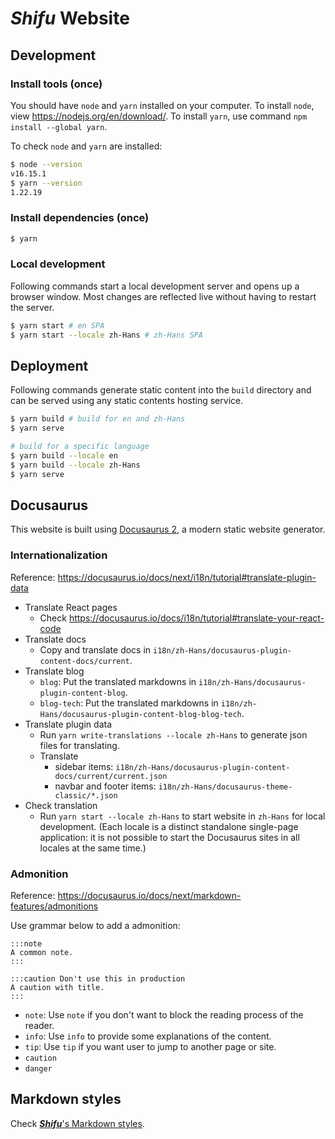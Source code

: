 # ***Shifu*** Website

## Development

### Install tools (once)

You should have `node` and `yarn` installed on your computer. To install `node`, view <https://nodejs.org/en/download/>. To install `yarn`, use command `npm install --global yarn`.

To check `node` and `yarn` are installed:

```sh
$ node --version
v16.15.1
$ yarn --version
1.22.19
```

### Install dependencies (once)

```sh
$ yarn
```

### Local development

Following commands start a local development server and opens up a browser window. Most changes are reflected live without having to restart the server.

```sh
$ yarn start # en SPA
$ yarn start --locale zh-Hans # zh-Hans SPA
```

## Deployment

Following commands generate static content into the `build` directory and can be served using any static contents hosting service.

```sh
$ yarn build # build for en and zh-Hans
$ yarn serve

# build for a specific language
$ yarn build --locale en
$ yarn build --locale zh-Hans
$ yarn serve
```

## Docusaurus

This website is built using [Docusaurus 2](https://docusaurus.io/), a modern static website generator.

### Internationalization

Reference: <https://docusaurus.io/docs/next/i18n/tutorial#translate-plugin-data>

- Translate React pages
    - Check https://docusaurus.io/docs/i18n/tutorial#translate-your-react-code
- Translate docs
    - Copy and translate docs in `i18n/zh-Hans/docusaurus-plugin-content-docs/current`.
- Translate blog
    - `blog`: Put the translated markdowns in `i18n/zh-Hans/docusaurus-plugin-content-blog`.
    - `blog-tech`: Put the translated markdowns in `i18n/zh-Hans/docusaurus-plugin-content-blog-blog-tech`.
- Translate plugin data
    - Run `yarn write-translations --locale zh-Hans` to generate json files for translating.
    - Translate
        - sidebar items: `i18n/zh-Hans/docusaurus-plugin-content-docs/current/current.json`
        - navbar and footer items: `i18n/zh-Hans/docusaurus-theme-classic/*.json`
- Check translation
    - Run `yarn start --locale zh-Hans` to start website in `zh-Hans` for local development. (Each locale is a distinct standalone single-page application: it is not possible to start the Docusaurus sites in all locales at the same time.)

### Admonition

Reference: <https://docusaurus.io/docs/next/markdown-features/admonitions>

Use grammar below to add a admonition:

```
:::note
A common note.
:::

:::caution Don't use this in production
A caution with title.
:::
```

- `note`: Use `note` if you don't want to block the reading process of the reader.
- `info`: Use `info` to provide some explanations of the content.
- `tip`: Use `tip` if you want user to jump to another page or site.
- `caution`
- `danger`

## Markdown styles

Check [***Shifu***'s Markdown styles](https://github.com/Edgenesis/shifu/blob/main/docs/contribution/markdown-zh.md).
